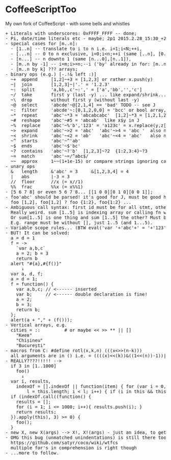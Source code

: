 # CoffeeScriptToo
My own fork of CoffeeScript - with some bells and whistles

<pre>
+ Literals with underscores: 0xFFFF_FFFF -- done;
- Pi, date/time literals etc - maybe; 2p1 2015.2.28_15:30_+2
- special cases for [m..n]:
  - [1..n] -- translate to i to n i.e. i=1;i&lt;N;++i,
  - [...n] -- 0 to n exclusive, i=0;i&lt;n;++i (same [..n], [0..n]),
  - [n...] -- n downto 1 (same [n...0],[n..1]),
  - [m..n by -1] -- i=m;i>=n;--i ('by' already in for: [m..n] by k),
  - [m..n by k] ??? arrays;
- binary ops (e.g.) [-.!& left :)]
  ~+  append     [1,2]~+3 = [1,2,3] or rather x.push(y)
  ~|  join       [1,2,3]~|'.' = '1.2.3'
  ~:  split      'a,bb,,c'~:',' = ['a','bb','','c']
  ~/  take       first y (last -y) ... like expand/shrink... TODO yet
  ~\  drop       without first y (without last -y)
  ~@  select     'abcde'~@[2,1,4] == 'bad' TODO -- see J
  ~:  filter     'abcde'~:[0,1,2,0,0] = 'bcc' or bool array, or function
  ~*  repeat     'abc'~*3 = 'abcabcabc'  [1,2]~*3 = [1,2,1,2,1,2]
  ~#  reshape    'abc'~#5 = 'abcab'  like x$y in J
  ~%  replace    'abc'~%'b','123' = 'a123c' = x.replace(y,z[,y2,z2]...)
  ~>  expand     'abc'~>2 = 'abc'  'abc'~>4 = 'abc '  also negative = left
  ~<  shrink     'abc'~<2 = 'ab'   'abc'~<4 = 'abc'   also negative = left
  ~^  starts     'abc'~^'ab'
  ~$  ends       'abc'~$'bc'
  ~?  contains   'abc'~?'b'  [1,2,3]~?2  {1:2,3:4}~?3
  ~=  match      'abc'~=/^abc$/
  ~~  approx     1~~(1+1e-15) or compare strings ignoring case...
- unary ops
  &   length     &'abc' = 3     &[1,2,3,4] = 4
  |   abs        |-3 = 3
  //  floor      //x (= x//1)
  %%  frac       %%x (= x%%1)
- [5 6 7 8] or even 5 6 7 8... [[1 0 0][0 1 0][0 0 1]];
- foo'abc' should be parsed! it's good for J, must be good here too;
  foo [1,2], foo[1,2] ? foo {1:2}, foo{1:2} ...
- Ambiguous call syntax: first id must be for all stmt, others - minimum
  Really weird. sum [1..5] is indexing array or calling fn with array argument?
  Or sum[1..5] is one thing and sum [1..5] the other? Must be redone actually.
  E.g. range must be without [], just 1..5 (and 1...5).
- Variable scope rules... (BTW eval('var '+'abc'+' = '+'123') works)
- BUT! It can be solved:
  a = d = 1
  f = ->
    `var a,b,c`
    a = 2; b = 3
    return b
  alert "#{a},#{f()}"
      ↓
  var a, d, f;
  a = d = 1;
  f = function() {
    var a,b,c; // <------ inserted
    var b;     // <------ double declaration is fine!
    a = 2;
    b = 3;
    return b;
  };
  alert(a + "," + (f()));
- Vertical arrays, e.g.
  cities = ::         # or maybe << >> ** || []
    "Киев"
    "Chișineu"
    "București"
- macros from C: #define rotl(x,k,n) (((x<<k)&((1<<n)-1))|(x>>>(n-k)))
  all arguments are in () i.e. = ((((x)<<(k))&((1<<(n))-1))|((x)>>>((n)-(k))))
- <span color='red'>REALLY????!!!!!</span> -->  
  if 3 in [1..1000]
    foo()
      ↓
  var i, results,
    indexOf = [].indexOf || function(item) { for (var i = 0,
        l = this.length; i < l; i++) { if (i in this && this[i] === item) return i; } return -1; };
  if (indexOf.call((function() {
    results = [];
    for (i = 1; i <= 1000; i++){ results.push(i); }
    return results;
  }).apply(this), 3) >= 0) {
    foo();
  }
- new X, new X(args) --> X!, X!(args) - just an idea, to get rid of going left
- OMG this bug (unmatched unindentations) is still there too!
  https://github.com/satyr/coco/wiki/wtfcs
  multiple for's in comprehension is right though
- ...more to follow.
</pre>

